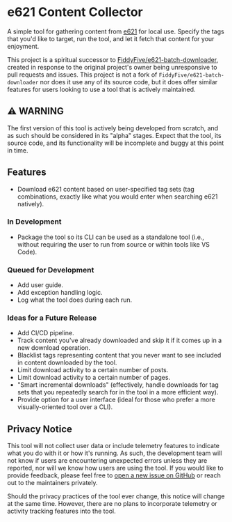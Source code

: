 # e621 Content Collector

A simple tool for gathering content from [e621](https://e621.net) for local use. Specify the tags that you'd like to target, run the tool, and let it fetch that content for your enjoyment.

This project is a spiritual successor to [FiddyFive/e621-batch-downloader](https://github.com/FiddyFive/e621-batch-downloader), created in response to the original project's owner being unresponsive to pull requests and issues. This project is not a fork of `FiddyFive/e621-batch-downloader` nor does it use any of its source code, but it does offer similar features for users looking to use a tool that is actively maintained.

## ⚠️ WARNING

The first version of this tool is actively being developed from scratch, and as such should be considered in its "alpha" stages. Expect that the tool, its source code, and its functionality will be incomplete and buggy at this point in time.

## Features

- Download e621 content based on user-specified tag sets (tag combinations, exactly like what you would enter when searching e621 natively).

### In Development

- Package the tool so its CLI can be used as a standalone tool (i.e., without requiring the user to run from source or within tools like VS Code).

### Queued for Development

- Add user guide.
- Add exception handling logic.
- Log what the tool does during each run.

### Ideas for a Future Release

- Add CI/CD pipeline.
- Track content you've already downloaded and skip it if it comes up in a new download operation.
- Blacklist tags representing content that you never want to see included in content downloaded by the tool.
- Limit download activity to a certain number of posts.
- Limit download activity to a certain number of pages.
- "Smart incremental downloads" (effectively, handle downloads for tag sets that you repeatedly search for in the tool in a more efficient way).
- Provide option for a user interface (ideal for those who prefer a more visually-oriented tool over a CLI).

## Privacy Notice

This tool will not collect user data or include telemetry features to indicate what you do with it or how it's running. As such, the development team will not know if users are encountering unexpected errors unless they are reported, nor will we know how users are using the tool. If you would like to provide feedback, please feel free to [open a new issue on GitHub](https://github.com/darkroastcreative/e621-content-collector/issues/new/choose) or reach out to the maintainers privately.

Should the privacy practices of the tool ever change, this notice will change at the same time. However, there are no plans to incorporate telemetry or activity tracking features into the tool.
